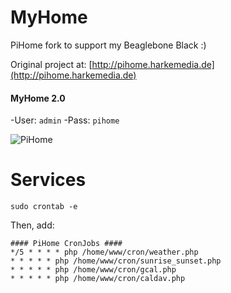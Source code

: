 
# MyHome

PiHome fork to support my Beaglebone Black :)

Original project at: [http://pihome.harkemedia.de](http://pihome.harkemedia.de)

#### MyHome 2.0 ####
-User: `admin`
-Pass: `pihome`

![PiHome](https://github.com/leoheck/RPI.PIHome2.0-GUI-Frontend/blob/master/screenshot.png?raw=true)



# Services

```
sudo crontab -e
```

Then, add:

```
#### PiHome CronJobs ####
*/5 * * * * php /home/www/cron/weather.php 
* * * * * php /home/www/cron/sunrise_sunset.php
* * * * * php /home/www/cron/gcal.php
* * * * * php /home/www/cron/caldav.php
```
